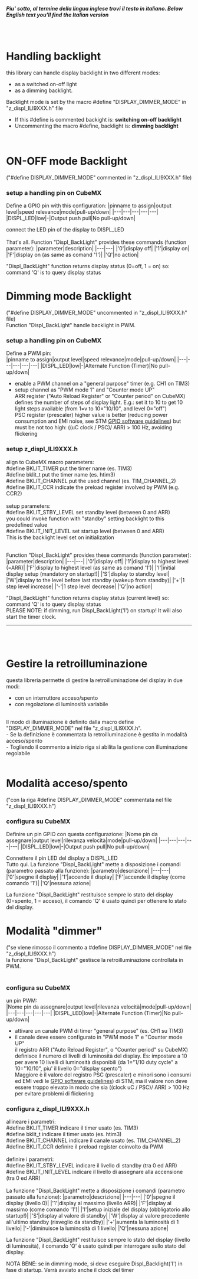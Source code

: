 _**Piu' sotto, al termine della lingua inglese trovi il testo in italiano. </i>**_
_**Below English text you'll find the Italian version</i>**_

<br>
<br>

# Handling backlight

this library can handle display backlight in two different modes:
- as a switched on-off light
- as a dimming backlight.

Backlight mode is set by the macro #define "DISPLAY_DIMMER_MODE" in "z_displ_ILI9XXX.h" file
- If this #define is commented backight is: <b>switching on-off backlight</b>
- Uncommenting the macro #define, backlight is: <b>dimming backlight</b> 
<br>

# ON-OFF mode Backlight
("#define DISPLAY_DIMMER_MODE" commented in "z_displ_ILI9XXX.h" file)
### setup a handling pin on CubeMX
Define a GPIO pin with this configuration:
|pinname to assign|output level|speed relevance|mode|pull-up/down|
|---|---|---|---|---|
|DISPL_LED|low|-|Output push pull|No pull-up/down|

connect the LED pin of the display to DISPL_LED<br>
<br>
That's all. Function "Displ_BackLight" provides these commands (function parameter):
|parameter|description|
|---|---|
|'0'|display off|
|'1'|display on|
|'F'|display on (as same as comand '1')|
|'Q'|no action|

"Displ_BackLight" function returns display status (0=off, 1 = on) so: command 'Q' is to query display status<br>

# Dimming mode Backlight
("#define DISPLAY_DIMMER_MODE" uncommented in "z_displ_ILI9XXX.h" file)<br>
Function "Displ_BackLight" handle backlight in PWM.
<br>

### setup a handling pin on CubeMX
Define a PWM pin:<br>
|pinname to assign|output level|speed relevance|mode|pull-up/down|
|---|---|---|---|---|
|DISPL_LED|low|-|Alternate Function (Timer)|No pull-up/down|
-	enable a PWM channel on a "general purpose" timer (e.g. CH1 on TIM3)<br>
-	setup channel as "PWM mode 1" and "Counter mode UP"<br>
ARR register ("Auto Reload Register" or "Counter period" on CubeMX) defines the number of steps of display light. E.g.: set it to 10 to get 10 light steps available (from 1=v to 10="10/10", and level 0="off")<br>
PSC register (prescaler) higher value is better (reducing power consumption and EMI noise, see STM [GPIO software guidelines](https://www.st.com/resource/en/application_note/an4899-stm32-microcontroller-gpio-hardware-settings-and-lowpower-consumption-stmicroelectronics.pdf)) but must be not too high: ((uC clock / PSC)/ ARR) > 100 Hz, avoiding flickering<br>

### setup z_displ_ILI9XXX.h
align to CubeMX macro parameters:<br>
#define BKLIT_TIMER 				put the timer name (es. TIM3)<br>
#define bklit_t 					put the timer name (es. htim3)<br>
#define BKLIT_CHANNEL				put the used channel (es. TIM_CHANNEL_2)<br>
#define BKLIT_CCR					     indicate the preload register involved by PWM (e.g. CCR2)<br>
<br>
setup parameters:<br>
#define BKLIT_STBY_LEVEL 			set standby level (between 0 and ARR)<br>
you could invoke function with "standby" setting backlight to this predefined value<br>
#define BKLIT_INIT_LEVEL 			set startup level (between 0 and ARR)<br>
This is the backlight level set on initialization<br>
<br>

Function "Displ_BackLight" provides these commands (function parameter):
|parameter|description|
|---|---|
|'0'|display off|
|'1'|display to highest level (=ARR)|
|'F'|display to highest level (as same as comand '1')|
|'I'|initial display setup (mandatory on startup!)|
|'S'|display to standby level|
|'W'|display to the level before last standby (wakeup from standby)|
|'+'|1 step level increase|
|'-'|1 step level decrease|
|'Q'|no action|

"Displ_BackLight" function returns display status (current level) so: command 'Q' is to query display status<br>
PLEASE NOTE: if dimming, run Displ_BackLight('I') on startup! It will also start the timer clock.<br>

---

<br>
<br>

# Gestire la retroilluminazione

questa libreria permette di gestire la retroilluminazione del display in due modi:<br>
- con un interruttore acceso/spento<br>
- con regolazione di luminosità variabile<br>
<br>
Il modo di illuminazione è definito dalla macro define "DISPLAY_DIMMER_MODE" nel file "z_displ_ILI9XXX.h".<br>
- Se la definizione è commentata la retroilluminazione è gestita in modalità acceso/spento<br>
- Togliendo il commento a inizio riga si abilita la gestione con illuminazione regolabile <br>
<br>

# Modalità acceso/spento
("con la riga #define DISPLAY_DIMMER_MODE" commentata nel file "z_displ_ILI9XXX.h")

### configura su CubeMX
Definire un pin GPIO con questa configurazione:
|Nome pin da assegnare|output level|rilevanza velocità|mode|pull-up/down|
|---|---|---|---|---|
|DISPL_LED|low|-|Output push pull|No pull-up/down|

Connettere il pin LED del display a DISPL_LED<br>
Tutto qui. La funzione "Displ_BackLight" mette a disposizione i comandi (parametro passato alla funzione):
|parametro|descrizione|
|---|---|
|'0'|spegne il display|
|'1'|accende  il display|
|'F'|accende il display (come comando '1')|
|'Q'|nessuna azione|

La funzione "Displ_BackLight" restituisce sempre lo stato del display (0=spento, 1 = acceso), il comando 'Q' è usato quindi per ottenere lo stato del display.
<br>

# Modalità "dimmer"
("se viene rimosso il commento a #define DISPLAY_DIMMER_MODE" nel file "z_displ_ILI9XXX.h")<br>
la funzione "Displ_BackLight" gestisce la retroilluminazione controllata in PWM.<br>
<br>
### configura su CubeMX
un pin PWM:<br>
|Nome pin da assegnare|output level|rilevanza velocità|mode|pull-up/down|
|---|---|---|---|---|
|DISPL_LED|low|-|Alternate Function (Timer)|No pull-up/down|

-	attivare un canale PWM di timer "general purpose" (es. CH1 su TIM3)<br>
-	il canale deve essere configurato in "PWM mode 1" e "Counter mode UP"<br>
il registro ARR ("Auto Reload Register", o "Counter period" su CubeMX) definisce il numero di livelli di luminosità del display. Es: impostare a 10 per avere 10 livelli di luminosità disponibili (da 1="1/10 duty cycle" a 10="10/10", piu' il livello 0="display spento")<br>
Maggiore è il valore del registro PSC (prescaler) e minori sono i consumi ed EMI vedi le [GPIO software guidelines](https://www.st.com/resource/en/application_note/an4899-stm32-microcontroller-gpio-hardware-settings-and-lowpower-consumption-stmicroelectronics.pdf)) di STM, ma il valore non deve essere troppo elevato in modo che sia ((clock uC / PSC)/ ARR) > 100 Hz per evitare problemi di flickering<br>

### configura z_displ_ILI9XXX.h

allineare i parametri:<br>
#define BKLIT_TIMER 				indicare il timer usato (es. TIM3)<br>
#define bklit_t 					indicare il timer usato (es. htim3)<br>
#define BKLIT_CHANNEL				indicare il canale usato (es. TIM_CHANNEL_2)<br>
#define BKLIT_CCR					      definire il preload register coinvolto da PWM<br>
<br>
definire i parametri:<br>
#define BKLIT_STBY_LEVEL 			indicare il livello di standby (tra 0 ed ARR)<br>
#define BKLIT_INIT_LEVEL 			indicare il livello di assegnare alla accensione (tra 0 ed ARR)<br>
<br>
La funzione "Displ_BackLight" mette a disposizione i comandi (parametro passato alla funzione):
|parametro|descrizione|
|---|---|
|'0'|spegne il display (livello 0)|
|'1'|display al massimo (livello ARR)|
|'F'|display al massimo (come comando '1')|
|'I'|setup iniziale del display (obbligatorio allo startup!)|
|'S'|display al valore di standby|
|'W'|display al valore precedente all'ultimo standby (risveglio da standby)|
|'+'|aumenta la luminosità di 1 livello|
|'-'|diminuisce la luminosità di 1 livello|
|'Q'|nessuna azione|

La funzione "Displ_BackLight" restituisce sempre lo stato del display (livello di luminosità), il comando 'Q' è usato quindi per interrogare sullo stato del display.<br>

NOTA BENE: se in dimming mode, si deve eseguire Displ_Backlight('I') in fase di startup. Verrà avviato anche il clock del timer
<br>
 



